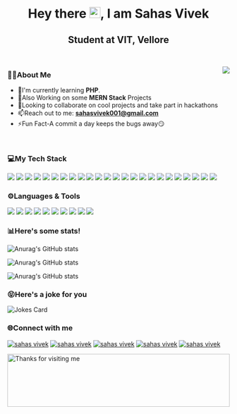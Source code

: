 <h1 align="center">Hey there <img src="https://github.com/TheDudeThatCode/TheDudeThatCode/blob/master/Assets/Hi.gif" width="25" height="25">, I am Sahas Vivek</h1>
<h2 align="center">Student at VIT, Vellore</h2>

<br>

<p><img align="right" src="https://github.com/Adam-pw/Adam-pw/blob/main/animation_500_kxa883sd.gif"></p>

<h3 align="left">👨‍💻About Me</h3>

- 🌱I'm currently learning **PHP**.
- 💪Also Working on some **MERN Stack** Projects
- 🤙Looking to collaborate on cool projects and take part in hackathons 
- 📫Reach out to me: **sahasvivek001@gmail.com**
- ⚡Fun Fact-A commit a day keeps the bugs away😏

<br>


### 💻My Tech Stack

<p align="left">
<img src="https://img.shields.io/badge/HTML5-E34F26?style=for-the-badge&logo=html5&logoColor=white"> 
<img src="https://img.shields.io/badge/CSS3-1572B6?style=for-the-badge&logo=css3&logoColor=white"> 
<img src ="https://img.shields.io/badge/React-20232A?style=for-the-badge&logo=react&logoColor=61DAFB">
<img src="https://img.shields.io/badge/next.js-000000?style=for-the-badge&logo=nextdotjs&logoColor=white" >
<img src="https://img.shields.io/badge/Tailwind_CSS-38B2AC?style=for-the-badge&logo=tailwind-css&logoColor=white" >
<img src="https://img.shields.io/badge/Material%20UI-007FFF?style=for-the-badge&logo=mui&logoColor=white" >
<img src="https://img.shields.io/badge/Bootstrap-563D7C?style=for-the-badge&logo=bootstrap&logoColor=white">
<img src="https://img.shields.io/badge/Node.js-339933?style=for-the-badge&logo=nodedotjs&logoColor=white" >
<img src="https://img.shields.io/badge/Express.js-000000?style=for-the-badge&logo=express&logoColor=white" >
<img src="https://img.shields.io/badge/MongoDB-4EA94B?style=for-the-badge&logo=mongodb&logoColor=white">
<img src="https://img.shields.io/badge/firebase-ffca28?style=for-the-badge&logo=firebase&logoColor=black">
<img src="https://img.shields.io/badge/jQuery-0769AD?style=for-the-badge&logo=jquery&logoColor=white">
<img src="https://img.shields.io/badge/JWT-000000?style=for-the-badge&logo=JSON%20web%20tokens&logoColor=white">
<img src="https://img.shields.io/badge/Socket.io-010101?&style=for-the-badge&logo=Socket.io&logoColor=white">
<img src="https://img.shields.io/badge/Postman-FF6C37?style=for-the-badge&logo=Postman&logoColor=white">
<img src="https://img.shields.io/badge/web3.js-F16822?style=for-the-badge&logo=web3.js&logoColor=white">
<img src="https://img.shields.io/badge/Ethereum-3C3C3D?style=for-the-badge&logo=Ethereum&logoColor=white">
<img src="https://img.shields.io/badge/Xampp-F37623?style=for-the-badge&logo=xampp&logoColor=white">
<img src="https://img.shields.io/badge/Figma-F24E1E?style=for-the-badge&logo=figma&logoColor=white">
<img src="https://img.shields.io/badge/Canva-%2300C4CC.svg?&style=for-the-badge&logo=Canva&logoColor=white">
<img src="https://img.shields.io/badge/Netlify-00C7B7?style=for-the-badge&logo=netlify&logoColor=white">
<img src="https://img.shields.io/badge/Vercel-000000?style=for-the-badge&logo=vercel&logoColor=white">
<img src="https://img.shields.io/badge/Cloudflare-F38020?style=for-the-badge&logo=Cloudflare&logoColor=white">
<img src="https://img.shields.io/badge/Railway-131415?style=for-the-badge&logo=railway&logoColor=white">
</p>



### ⚙️Languages & Tools
<p align="left">
<img src="https://img.shields.io/badge/JavaScript-323330?style=for-the-badge&logo=javascript&logoColor=F7DF1E"> 
<img src="https://img.shields.io/badge/C-00599C?style=for-the-badge&logo=c&logoColor=white">
<img src="https://img.shields.io/badge/C%2B%2B-00599C?style=for-the-badge&logo=c%2B%2B&logoColor=white">
<img src="https://img.shields.io/badge/MySQL-005C84?style=for-the-badge&logo=mysql&logoColor=white">
<img src="https://img.shields.io/badge/PLSQL-F80000?style=for-the-badge&logo=oracle&logoColor=black">
<img src="https://img.shields.io/badge/Python-FFD43B?style=for-the-badge&logo=python&logoColor=blue">
<img src="https://img.shields.io/badge/R-276DC3?style=for-the-badge&logo=r&logoColor=white">
<img src="https://img.shields.io/badge/Solidity-e6e6e6?style=for-the-badge&logo=solidity&logoColor=black">
<img src="https://img.shields.io/badge/PHP-777BB4?style=for-the-badge&logo=php&logoColor=white">
<img src="https://img.shields.io/badge/VSCode-0078D4?style=for-the-badge&logo=visual%20studio%20code&logoColor=white">
</p>


<h3 align="left">📊Here's some stats!</h3>

![Anurag's GitHub stats](https://github-readme-stats.vercel.app/api?username=sahas-01&show_icons=true&theme=radical) 

![Anurag's GitHub stats](https://github-readme-streak-stats.herokuapp.com/?user=sahas-01&show_icons=true&theme=radical) 

![Anurag's GitHub stats](https://github-profile-summary-cards.vercel.app/api/cards/profile-details?username=sahas-01&theme=radical&show_icons=true)


### 😝Here's a joke for you


![Jokes Card](https://readme-jokes.vercel.app/api/)


<h3 align="left">🌐Connect with me</h3>

<p align="left">
  <a href="https://www.linkedin.com/in/sahas-vivek-9217801a0/" target="blank"><img align="center"
      src="https://img.shields.io/badge/LinkedIn-0077B5?style=for-the-badge&logo=linkedin&logoColor=white"
      alt="sahas vivek"></a> 
  <a href="https://www.instagram.com/sahas_01/" target="blank"><img align="center"
      src="https://img.shields.io/badge/Instagram-E4405F?style=for-the-badge&logo=instagram&logoColor=white"
      alt="sahas vivek"></a>
  <a href="https://www.facebook.com/sahas.vivek" target="blank"><img align="center"
      src="https://img.shields.io/badge/Facebook-1877F2?style=for-the-badge&logo=facebook&logoColor=white"
      alt="sahas vivek"></a> 
 <a href="https://twitter.com/SahasVivek7" target="blank"><img align="center"
      src="https://img.shields.io/badge/Twitter-1DA1F2?style=for-the-badge&logo=twitter&logoColor=white"
      alt="sahas vivek"></a> 
 <a href="mailto:sahasvivek001@gmail.com"><img align="center"
      src="https://img.shields.io/badge/Gmail-D14836?style=for-the-badge&logo=gmail&logoColor=white"
      alt="sahas vivek"></a> 
</p>




<img height="120" alt="Thanks for visiting me" width="100%" src="https://raw.githubusercontent.com/BrunnerLivio/brunnerlivio/master/images/marquee.svg" />
<br />




